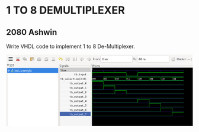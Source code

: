 <h1>1 TO 8 DEMULTIPLEXER</h1>
<h2>2080 Ashwin</h2>
<p>Write VHDL code to implement 1 to 8 De-Multiplexer.</p>
<img src="./gtk.jpg" alt="1 to 8 decoder" />
